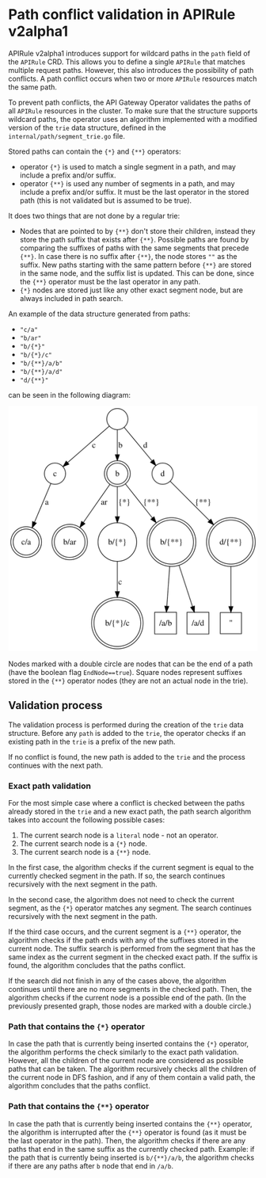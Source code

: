 # Path conflict validation in APIRule v2alpha1

APIRule v2alpha1 introduces support for wildcard paths in the `path` field of the `APIRule` CRD. 
This allows you to define a single `APIRule` that matches multiple request paths.
However, this also introduces the possibility of path conflicts. 
A path conflict occurs when two or more `APIRule` resources match the same path.

To prevent path conflicts, the API Gateway Operator validates the paths of all `APIRule` resources in the cluster.
To make sure that the structure supports wildcard paths, the operator uses an algorithm implemented with a modified version of the `trie` data structure,
defined in the `internal/path/segment_trie.go` file.

Stored paths can contain the `{*}` and `{**}` operators:
  - operator `{*}` is used to match a single segment in a path, and may include a prefix and/or suffix.
  - operator `{**}` is used any number of segments in a path, and may include a prefix and/or suffix.
    It must be the last operator in the stored path (this is not validated but is assumed to be true).

It does two things that are not done by a regular trie:
  - Nodes that are pointed to by `{**}` don't store their children,
    instead they store the path suffix that exists after `{**}`.
    Possible paths are found by comparing the suffixes of paths with the same segments that precede `{**}`.
    In case there is no suffix after `{**}`, the node stores `""` as the suffix.
    New paths starting with the same pattern before `{**}` are stored in the same node, and the suffix list is updated.
    This can be done, since the `{**}` operator must be the last operator in any path.
  - `{*}` nodes are stored just like any other exact segment node, but are always included in path search.

An example of the data structure generated from paths:
- `"c/a"`
- `"b/ar"`
- `"b/{*}"`
- `"b/{*}/c"`
- `"b/{**}/a/b"`
- `"b/{**}/a/d"`
- `"d/{**}"`

can be seen in the following diagram:

[![Path trie](../assets/validation-trie.svg)](../assets/validation-trie.svg)

Nodes marked with a double circle are nodes that can be the end of a path (have the boolean flag `EndNode==true`).
Square nodes represent suffixes stored in the `{**}` operator nodes
(they are not an actual node in the trie).

## Validation process

The validation process is performed during the creation of the `trie` data structure.
Before any `path` is added to the `trie`, the operator checks if an existing path in the `trie` is a prefix of the new path.

If no conflict is found, the new path is added to the `trie` and the process continues with the next path.

### Exact path validation

For the most simple case where a conflict is checked between the paths already stored in the `trie` and a new exact path, 
the path search algorithm takes into account the following possible cases:
1. The current search node is a `literal` node - not an operator.
2. The current search node is a `{*}` node.
3. The current search node is a `{**}` node.

In the first case, the algorithm checks if the current segment is equal to the currently checked segment in the path.
If so, the search continues recursively with the next segment in the path.

In the second case, the algorithm does not need to check the current segment, as the `{*}` operator matches any segment.
The search continues recursively with the next segment in the path.

If the third case occurs, and the current segment is a `{**}` operator, the algorithm checks if the path ends with any of the suffixes stored in the current node.
The suffix search is performed from the segment that has the same index as the current segment in the checked exact path.
If the suffix is found, the algorithm concludes that the paths conflict.

If the search did not finish in any of the cases above, the algorithm continues until there are no more segments in the checked path.
Then, the algorithm checks if the current node is a possible end of the path. (In the previously presented graph, those nodes are marked with a double circle.)

### Path that contains the `{*}` operator

In case the path that is currently being inserted contains the `{*}` operator,
the algorithm performs the check similarly to the exact path validation.
However, all the children of the current node are considered as possible paths that can be taken.
The algorithm recursively checks all the children of the current node in DFS fashion,
and if any of them contain a valid path, the algorithm concludes that the paths conflict.

### Path that contains the `{**}` operator

In case the path that is currently being inserted contains the `{**}` operator,
the algorithm is interrupted after the `{**}` operator is found (as it must be the last operator in the path).
Then, the algorithm checks if there are any paths that end in the same suffix as the currently checked path.
Example: if the path that is currently being inserted is `b/{**}/a/b`, the algorithm checks if there are any paths after `b` node that end in `/a/b`.
